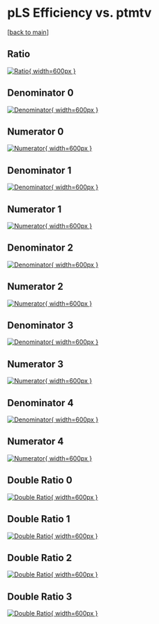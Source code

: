 # pLS Efficiency vs. ptmtv

[[back to main](./)]



## Ratio

[![Ratio](../mtv/var/pLS_base_13_1_eff_ptmtv.png){ width=600px }](../mtv/var/pLS_base_13_1_eff_ptmtv.pdf)

## Denominator 0

[![Denominator](../mtv/den/pLS_base_13_1_eff_ptmtv_den0.png){ width=600px }](../mtv/den/pLS_base_13_1_eff_ptmtv_den0.pdf)

## Numerator 0

[![Numerator](../mtv/num/pLS_base_13_1_eff_ptmtv_num0.png){ width=600px }](../mtv/num/pLS_base_13_1_eff_ptmtv_num0.pdf)

## Denominator 1

[![Denominator](../mtv/den/pLS_base_13_1_eff_ptmtv_den1.png){ width=600px }](../mtv/den/pLS_base_13_1_eff_ptmtv_den1.pdf)

## Numerator 1

[![Numerator](../mtv/num/pLS_base_13_1_eff_ptmtv_num1.png){ width=600px }](../mtv/num/pLS_base_13_1_eff_ptmtv_num1.pdf)

## Denominator 2

[![Denominator](../mtv/den/pLS_base_13_1_eff_ptmtv_den2.png){ width=600px }](../mtv/den/pLS_base_13_1_eff_ptmtv_den2.pdf)

## Numerator 2

[![Numerator](../mtv/num/pLS_base_13_1_eff_ptmtv_num2.png){ width=600px }](../mtv/num/pLS_base_13_1_eff_ptmtv_num2.pdf)

## Denominator 3

[![Denominator](../mtv/den/pLS_base_13_1_eff_ptmtv_den3.png){ width=600px }](../mtv/den/pLS_base_13_1_eff_ptmtv_den3.pdf)

## Numerator 3

[![Numerator](../mtv/num/pLS_base_13_1_eff_ptmtv_num3.png){ width=600px }](../mtv/num/pLS_base_13_1_eff_ptmtv_num3.pdf)

## Denominator 4

[![Denominator](../mtv/den/pLS_base_13_1_eff_ptmtv_den4.png){ width=600px }](../mtv/den/pLS_base_13_1_eff_ptmtv_den4.pdf)

## Numerator 4

[![Numerator](../mtv/num/pLS_base_13_1_eff_ptmtv_num4.png){ width=600px }](../mtv/num/pLS_base_13_1_eff_ptmtv_num4.pdf)

## Double Ratio 0

[![Double Ratio](../mtv/ratio/pLS_base_13_1_eff_ptmtv_ratio0.png){ width=600px }](../mtv/ratio/pLS_base_13_1_eff_ptmtv_ratio0.pdf)

## Double Ratio 1

[![Double Ratio](../mtv/ratio/pLS_base_13_1_eff_ptmtv_ratio1.png){ width=600px }](../mtv/ratio/pLS_base_13_1_eff_ptmtv_ratio1.pdf)

## Double Ratio 2

[![Double Ratio](../mtv/ratio/pLS_base_13_1_eff_ptmtv_ratio2.png){ width=600px }](../mtv/ratio/pLS_base_13_1_eff_ptmtv_ratio2.pdf)

## Double Ratio 3

[![Double Ratio](../mtv/ratio/pLS_base_13_1_eff_ptmtv_ratio3.png){ width=600px }](../mtv/ratio/pLS_base_13_1_eff_ptmtv_ratio3.pdf)

